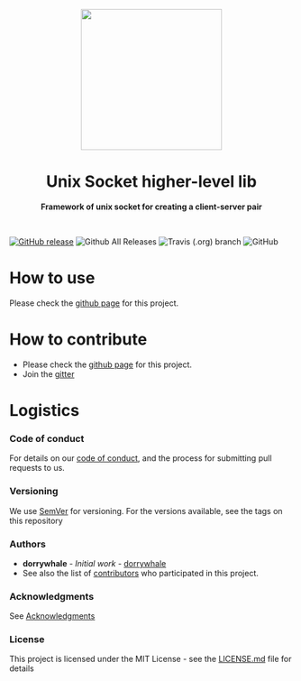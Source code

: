 <p align="center">
  <img width="250" src="LOGO">
</p>

<h1 align="center"> Unix Socket higher-level lib </h1>
<p align="center">
  <b>Framework of unix socket for creating a client-server pair</b>
</p>
<br>

[![GitHub release](https://img.shields.io/github/release/hellstein/unix-socket-cs.svg)](https://github.com/hellstein/unix-socket-cs/releases)
![Github All Releases](https://img.shields.io/github/downloads/hellstein/unix-socket-cs/total.svg)
![Travis (.org) branch](https://img.shields.io/travis/hellstein/unix-socket-cs/BRANCH.svg)
![GitHub](https://img.shields.io/github/license/hellstein/unix-socket-cs.svg)

# How to use 
Please check the [github page](https://hellstein.github.io/unix-socket-cs) for this project.

# How to contribute
* Please check the [github page](https://hellstein.github.io/unix-socket-cs) for this project.
* Join the [gitter](https://gitter.im/unix-socket-cs/community)

# Logistics
### Code of conduct
For details on our [code of conduct](https://github.com/hellstein/unix-socket-cs/blob/master/.github/CODE_OF_CONDUCT.md), and the process for submitting pull requests to us.
### Versioning
We use [SemVer](http://semver.org/) for versioning. For the versions available, see the tags on this repository
### Authors
* **dorrywhale** - *Initial work* - [dorrywhale](https://github.com/dorrywhale)
* See also the list of [contributors](https://github.com/hellstein/unix-socket-cs/graphs/contributors) who participated in this project.
### Acknowledgments
See [Acknowledgments](https://github.com/hellstein/unix-socket-cs/blob/master/.github/ACKNOWLEDGMENTS.md)
### License
This project is licensed under the MIT License - see the [LICENSE.md](https://github.com/hellstein/unix-socket-cs/blob/master/LICENSE.md) file for details
